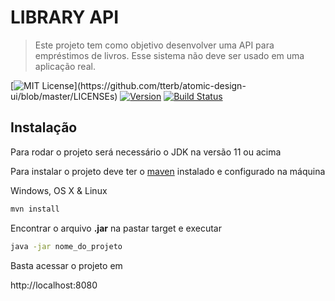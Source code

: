 # LIBRARY API 

> Este projeto tem como objetivo desenvolver uma API para empréstimos de livros.
> Esse sistema não deve ser usado em uma aplicação real.

[![MIT License](https://img.shields.io/apm/l/atomic-design-ui.svg?)](https://github.com/tterb/atomic-design-ui/blob/master/LICENSEs)
[![Version](https://badge.fury.io/gh/tterb%2FHyde.svg)](https://github.com/wennersgc/rh-api)
[![Build Status](https://travis-ci.org/wennersgc/library-api.svg?branch=master)](https://travis-ci.org/wennersgc/library-api)

## Instalação

Para rodar o projeto será necessário o JDK na versão 11 ou acima

Para instalar o projeto deve ter o [maven](https://maven.apache.org/) instalado e configurado na máquina

Windows, OS X & Linux
```sh
mvn install
```

Encontrar o arquivo **.jar** na pastar target e executar
```sh
java -jar nome_do_projeto
```

Basta acessar o projeto em 

http://localhost:8080
